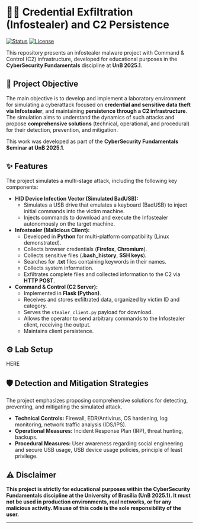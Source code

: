 # 🕵️‍♂️ Credential Exfiltration (Infostealer) and C2 Persistence

[![Status](https://img.shields.io/badge/Status-Educational%20Project-blue.svg)](https://www.unb.br/)
[![License](https://img.shields.io/badge/License-MIT-green.svg)](LICENSE)

This repository presents an infostealer malware project with Command & Control (C2) infrastructure, developed for educational purposes in the **CyberSecurity Fundamentals** discipline at **UnB 2025.1**.

## 🎯 Project Objective

The main objective is to develop and implement a laboratory environment for simulating a cyberattack focused on **credential and sensitive data theft via Infostealer**, and maintaining **persistence through a C2 infrastructure**. The simulation aims to understand the dynamics of such attacks and propose **comprehensive solutions** (technical, operational, and procedural) for their detection, prevention, and mitigation.

This work was developed as part of the **CyberSecurity Fundamentals Seminar at UnB 2025.1**.

## ✨ Features

The project simulates a multi-stage attack, including the following key components:

* **HID Device Infection Vector (Simulated BadUSB):**
    * Simulates a USB drive that emulates a keyboard (BadUSB) to inject initial commands into the victim machine.
    * Injects commands to download and execute the Infostealer autonomously on the target machine.
* **Infostealer (Malicious Client):**
    * Developed in **Python** for multi-platform compatibility (Linux demonstrated).
    * Collects browser credentials (**Firefox**, **Chromium**).
    * Collects sensitive files (**.bash_history**, **SSH keys**).
    * Searches for **.txt** files containing keywords in their names.
    * Collects system information.
    * Exfiltrates complete files and collected information to the C2 via **HTTP POST**.
* **Command & Control (C2 Server):**
    * Implemented in **Flask (Python)**.
    * Receives and stores exfiltrated data, organized by victim ID and category.
    * Serves the `stealer_client.py` payload for download.
    * Allows the operator to send arbitrary commands to the Infostealer client, receiving the output.
    * Maintains client persistence.

## ⚙️ Lab Setup

HERE

## 🛡️ Detection and Mitigation Strategies

The project emphasizes proposing comprehensive solutions for detecting, preventing, and mitigating the simulated attack.

* **Technical Controls:** Firewall, EDR/Antivirus, OS hardening, log monitoring, network traffic analysis (IDS/IPS).
* **Operational Measures:** Incident Response Plan (IRP), threat hunting, backups.
* **Procedural Measures:** User awareness regarding social engineering and secure USB usage, USB device usage policies, principle of least privilege.

## ⚠️ Disclaimer

**This project is strictly for educational purposes within the CyberSecurity Fundamentals discipline at the University of Brasília (UnB 2025.1). It must not be used in production environments, real networks, or for any malicious activity. Misuse of this code is the sole responsibility of the user.**

---
